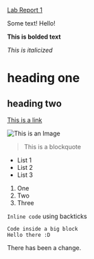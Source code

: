 [Lab Report 1](lab-report-1-week-2.html)


Some text! Hello!

__This is bolded text__

*This is italicized*

# heading one
## heading two
[This is a link](https://youtu.be/dQw4w9WgXcQ)

![This is an Image](https://images.unsplash.com/photo-1567990989224-6441e1483ac8?ixlib=rb-1.2.1&ixid=MnwxMjA3fDB8MHxzZWFyY2h8MXx8aGliaXNjdXN8ZW58MHx8MHx8&w=1000&q=80)
> This is a blockquote
* List 1
* List 2
* List 3
1. One
2. Two
3. Three

`Inline code` using backticks

``` 
Code inside a big block
Hello there :D
```

There has been a change.
